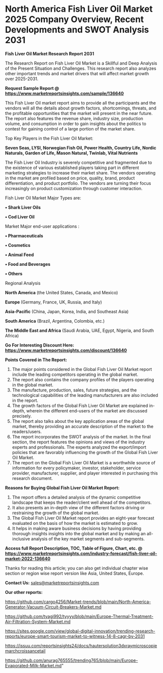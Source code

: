 # North America Fish Liver Oil Market 2025 Company Overview, Recent Developments and SWOT Analysis 2031

<strong>Fish Liver Oil Market Research Report 2031</strong>

The Research Report on Fish Liver Oil Market is a Skillful and Deep Analysis of the Present Situation and Challenges. This research report also analyzes other important trends and market drivers that will affect market growth over 2025-2031.

<strong>Request Sample Report @ <a href=https://www.marketreportsinsights.com/sample/136640>https://www.marketreportsinsights.com/sample/136640</a></strong>

This Fish Liver Oil market report aims to provide all the participants and the vendors will all the details about growth factors, shortcomings, threats, and the profitable opportunities that the market will present in the near future. The report also features the revenue share, industry size, production volume, and consumption in order to gain insights about the politics to contest for gaining control of a large portion of the market share.

Top Key Players in the Fish Liver Oil Market:

<strong>Seven Seas, LYSI, Norwegian Fish Oil, Power Health, Country Life, Nordic Naturals, Garden of Life, Mason Natural, Twinlab, Vital Nutrients</strong>

The Fish Liver Oil Industry is severely competitive and fragmented due to the existence of various established players taking part in different marketing strategies to increase their market share. The vendors operating in the market are profiled based on price, quality, brand, product differentiation, and product portfolio. The vendors are turning their focus increasingly on product customization through customer interaction.

Fish Liver Oil Market Major Types are:

<strong>• Shark Liver Oils

• Cod Liver Oil</strong>

Market Major end-user applications :

<strong>• Pharmaceuticals

• Cosmetics

• Animal Feed

• Food and Beverages

• Others</strong>

Regional Analysis

</u><strong><b>North America</b></strong> (the United States, Canada, and Mexico)

<strong><b>Europe </b></strong>(Germany, France, UK, Russia, and Italy)

<strong><b>Asia-Pacific</b></strong> (China, Japan, Korea, India, and Southeast Asia)

<strong><b>South America</b></strong> (Brazil, Argentina, Colombia, etc.)

<strong><b>The Middle East and Africa</b></strong> (Saudi Arabia, UAE, Egypt, Nigeria, and South Africa)

<strong>Go For Interesting Discount Here: <a href=https://www.marketreportsinsights.com/discount/136640>https://www.marketreportsinsights.com/discount/136640</a></strong>

<strong>Points Covered in The Report:</strong>
<ol>
  <li>The major points considered in the Global Fish Liver Oil Market report include the leading competitors operating in the global market.</li>
  <li>The report also contains the company profiles of the players operating in the global market.</li>
  <li>The manufacture, production, sales, future strategies, and the technological capabilities of the leading manufacturers are also included in the report.</li>
  <li>The growth factors of the Global Fish Liver Oil Market are explained in-depth, wherein the different end-users of the market are discussed precisely.</li>
  <li>The report also talks about the key application areas of the global market, thereby providing an accurate description of the market to the readers/users.</li>
  <li>The report incorporates the SWOT analysis of the market. In the final section, the report features the opinions and views of the industry experts and professionals. The experts analyzed the export/import policies that are favorably influencing the growth of the Global Fish Liver Oil Market.</li>
  <li>The report on the Global Fish Liver Oil Market is a worthwhile source of information for every policymaker, investor, stakeholder, service provider, manufacturer, supplier, and player interested in purchasing this research document.</li>
</ol>
<strong>Reasons for Buying Global Fish Liver Oil Market Report:</strong>

<ol>
  <li>The report offers a detailed analysis of the dynamic competitive landscape that keeps the reader/client well ahead of the competitors.</li>
  <li>It also presents an in-depth view of the different factors driving or restraining the growth of the global market.</li>
  <li>The Global Fish Liver Oil Market report provides an eight-year forecast evaluated on the basis of how the market is estimated to grow.</li>
  <li>It helps in making aware business decisions by having providing thorough insights insights into the global market and by making an all-inclusive analysis of the key market segments and sub-segments.</li>
</ol>
<strong>Access full Report Description, TOC, Table of Figure, Chart, etc. @ <a href=https://www.marketreportsinsights.com/industry-forecast/fish-liver-oil-market-2022-136640>https://www.marketreportsinsights.com/industry-forecast/fish-liver-oil-market-2022-136640</a></strong>


Thanks for reading this article; you can also get individual chapter wise section or region wise report version like Asia, United States, Europe.

<strong>Contact Us:</strong>
sales@marketreportsinsights.com

<strong>Our other reports:</strong>

<a href=https://github.com/cargo4256/Market-trends/blob/main/North-America-Generator-Vacuum-Circuit-Breakers-Market.md>https://github.com/cargo4256/Market-trends/blob/main/North-America-Generator-Vacuum-Circuit-Breakers-Market.md</a>

<a href=https://github.com/tyagi992/tyyyy/blob/main/Europe-Thermal-Treatment-Air-Filtration-System-Market.md>https://github.com/tyagi992/tyyyy/blob/main/Europe-Thermal-Treatment-Air-Filtration-System-Market.md</a>

<a href=https://sites.google.com/view/global-digital-innovation/trending-research-reports/europe-smart-tourism-market-to-witness-14-8-cagr-by-2031>https://sites.google.com/view/global-digital-innovation/trending-research-reports/europe-smart-tourism-market-to-witness-14-8-cagr-by-2031</a>

<a href=https://issuu.com/reportsinsights24/docs/hautersolution3dxraymicroscopiemarchcroissancetail>https://issuu.com/reportsinsights24/docs/hautersolution3dxraymicroscopiemarchcroissancetail</a>

<a href=https://github.com/anurag765555/trending765/blob/main/Europe-Evaporated-Milk-Market.md>https://github.com/anurag765555/trending765/blob/main/Europe-Evaporated-Milk-Market.md</a>"
